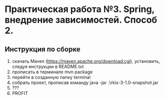 # Практическая работа №3. Spring, внедрение зависимостей. Способ 2.
## Инструкция по сборке
1. скачать Maven (https://maven.apache.org/download.cgi), установить, следуя инструкции в README.txt
2. прописать в терминале mvn package
3. перейти в созданную папку terminal
4. собрать проект, прописав команду java -jar .\rkis-3-1.0-snapshot.jar
5. ???
6. PROFIT
